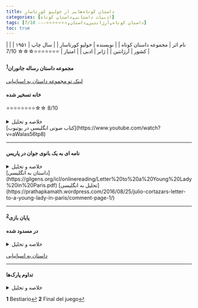 ```yaml
---
title: داستان‌ کوتاه‌هایی از خولیو کورتاسار
categories: [ادبیات داستانی,داستان کوتاه]
tags: [داستان کوتاه,آرژانتین,داستان,⭐⭐⭐⭐⭐⭐⭐☆☆☆ 7/10]
toc: true
---
```


| نام اثر | مجموعه داستان‌ کوتاه‌ |
| نویسنده | خولیو کورتاسار |
| سال چاپ | ۱۹۵۱ |
| کشور | آرژانتین |
| ژانر | ادبی |
| امتیاز | ⭐⭐⭐⭐⭐⭐⭐☆☆☆ 7/10 |



#### مجموعه داستان رساله جانوران<sup id="a1">[1](#f1)</sup>
[لینک تو مجموعه داستان به اسپانیایی](https://redescolar.ilce.edu.mx/sitios/micrositios/26_agosto_juliocortazar/doc/03_julio-cortazar-bestiario.pdf)


#### خانه تسخیر شده
⭐⭐⭐⭐⭐⭐⭐⭐☆☆ 8/10

<details>
  <summary>خلاصه و تحلیل</summary>
  یک برادر و خواهر میانسال تنها در خانه بسیار بزرگ قدیمی‌شان که در آنجا بزرگ شده‌اند، زندگی می‌کنند بدون اینکه ازدواج کرده باشند.

خانه تسخیرشده بیانگر احساس تهاجم است. با این حال، ویژگی این داستان در وجود تحلیل های متعدد است. برخی از تحلیل‌ها شامل عناصر روانکاوانه می‌شوند که نشان می‌دهد خانه برای برادران نشان دهنده رحم مادری است که از ترس بیرون نمی‌خواهند از آن خارج شوند. همچنین ممکن است این برادران نماینده نسل‌هایی باشند که نسبت به نسل‌های جدید بی‌تحمل هستند یا جوانانی که به مرور زمان آنها را به آرامی جابجا می‌کنند. یا شاید از ترس از "حضور" نیاکانی که آنها را عذاب می دهند می گریزند. از سوی دیگر، تحلیل هایی وجود دارد که با رعایت «آیین» یا مشاغل روزمره و صومعه نشینی برادران، به آن فضای دینداری می بخشد. و حتی قیاسهایی بین این دو برادر با داستان کتاب مقدس آدم و حوا از بهشت ​​رانده شد.

چه این تهدید (صداهای عجیب) چیزی درونی یا خارجی در نظر گرفته شود، همه فرضیه ها بر عنصر دوگانه «تهاجم-اخراج» به عنوان محوری در داستان اتفاق نظر دارند.
</details>
<!-- [ترجمه فارسی این داستان با تحلیل](http://www.chouk.ir/maghaleh-naghd-gotogoo/16765-2021-02-04-23-09-27.html) -->
[کتاب صوتی انگلیسی در یوتیوب](https://www.youtube.com/watch?v=aWalas56tp8)


----

#### نامه ای به یک بانوی جوان در پاریس

<details>
  <summary>خلاصه و تحلیل</summary>
داستان «نامه‌ای به بانوی جوان در پاریس» نویسنده آرژانتینی خولیو کورتازار، نبوغ او را برای آشکار کردن نظم پنهان و ارتباطات بین چیزها نشان می‌دهد. همانطور که به خواندن ادامه می دهید، رئالیسم جادویی شگفتی های کوچک و لذت بخشی را متوجه شما می کند. در پایان متوجه می‌شوید که گلدوزی‌های ظریف آن کفن است بر تراژدی غم‌انگیز زندگی.

داستان نامه ای است که سرایدار خانه ای در بوینس آیرس به صاحبخانه آن به نام آندره آ که در پاریس اقامت دارد می نویسد. به نظر می رسد که او بیش از حد در مورد نفوذ "بر اساس نظم فشرده، ساخته شده حتی به بهترین شبکه های هوایی" که خانه تراوش می کند، احساس گناه می کند. او به دلیل ترس از برهم زدن نظم، حتی از تغییر موقعیت سینی روی میز ناهار خوری برای راحت تر کردن آن برای استفاده شخصی خود بی میل است. اما به زودی او فاش می کند که، با این حال، هدف از این نامه به اشتراک گذاشتن این احساس نیست، بلکه گفتن او در مورد "خرگوش ها" است.

خرگوش ها آن چیزی نیستند که آندریا (یا شما خواننده) ممکن است انتظار داشته باشد. آنها خرگوش های کوچکی هستند که نامه نویس عادت دارد مرتباً استفراغ کند. مدتی بود که با این مشکل مواجه بود. اما او تا به حال آن را به عنوان یک راز حفظ کرده بود. او در خانه خودش در بالکن قرار داشت تا آنها را در گلدان‌هایی که با میخک تغذیه می‌کردند، از چشم دیگران پنهان کند. او آنها را یکی یکی آنجا رها می کرد زیرا فقط یک بار در ماه یا بیشتر یک خرگوش استفراغ می کرد و به زندگی عادی خود ادامه می داد. وقتی خرگوش بزرگ شد، آن را برای یکی از دوستانش که معتقد بود پرورش خرگوش سرگرمی او بوده است، هدیه می داد. اما در خانه آندریا این رویداد بیشتر شد و در مدت کوتاهی حدود یازده خرگوش کوچک در دست داشت. برای اینکه آنها را از سارا، خدمتکار و تنها فرد دیگری که در خانه زندگی می کرد پنهان کند، آنها را در کمد لباسی در اتاق خواب آندریا که برای خودش استفاده می کرد، بسته نگه داشت. او با میخک به آنها غذا می داد و فقط شب هایی که سارا در اتاقش می خوابید آنها را در اتاق بیرون می گذاشت. سحر آنها را دوباره در کمد لباس گذاشت. اما در زمان نوشتن نامه، موضوع از دست او خارج شده بود. خرگوش ها تا آن زمان آنقدر بزرگ شده بودند که نمی توانستند در کمد لباس قرار بگیرند. تمام کتاب‌های با ارزش داخل کمد و همچنین روکش صندلی‌ها، قالیچه‌ها و این‌ها را خورده یا نابود کرده بودند. او نامه «مرگبار» را به پایان می رساند و فاش می کند که اکنون مجبور شده است گام نهایی را بردارد تا برای همیشه از شر آنها خلاص شود. اما این کار را نمی توان بدون خلاص شدن از شر خود انجام داد، درست است؟ بنابراین او می‌گوید صبح روز بعد مردم در خیابان زیر بالکن مشغول بیرون آوردن جسد غیر از خرگوش‌ها خواهند بود، خرگوش‌ها نیز به صورت پراکنده در اطراف دراز می‌کشند اما چندان مورد توجه قرار نمی‌گیرند.

بله، داستان پازلی است که به صورت شما پرتاب می شود، هر چند لذت بخش باشد. ممکن است زمان زیادی طول نکشد تا شما آن را با آسان‌ترین کلید در دسترس تفسیر نمادین حل کنید - اینکه خرگوش‌ها اسکلتی را نشان می‌دهند که هر مردی در کمد تمدن خود محافظت می‌کند. اما آیا این کافی است؟ آیا داستان به چیزی اشاره نمی کند که تفسیر را به چالش می کشد، یک دژاووی همیشه گریزان؟ آیا احساس غم انگیز در پایان تداعی کننده یک تمسخر بی رحمانه به عذاب وجود انسان نیست؟ یا فقط مستحق یک خنده شیطنت آمیز شماست؟
</details>
[داستان به انگلیسی](https://gilgens.org/icl/onlinereading/Letter%20to%20a%20Young%20Lady%20in%20Paris.pdf)
[تحلیل به انگلیسی](https://prathapkamath.wordpress.com/2016/08/25/julio-cortazars-letter-to-a-young-lady-in-paris/comment-page-1/)

----

#### پایان بازی<sup id="a2">[2](#f2)</sup>

#### در مسدود شده 

<details>
  <summary>خلاصه و تحلیل</summary>

داستان با شرح هتل سروانتس در مرکز مونته ویدئو آغاز می شود، جایی که پترون، قهرمان داستان، در آن اقامت دارد. توصیه ای دریافت کرده بودم و اتاقی را در طبقه دوم انتخاب کرده بودم. راوی سوم شخص، هتل را به عنوان «تاریک، ساکت، تقریباً متروک» توصیف می‌کند. چندین بار تکرار می شود که سکوت هتل قابل توجه است. کوچکترین صداها در سکوت غلیظ ساختمان بلند است. به طور خاص، اتاق پترون آفتاب و هوا کمی دارد، تنها یک پنجره رو به سقف وجود دارد. مبلمان خوب است: کمد لباس، قفسه و کشو.

مدیری که مردی قد بلند، لاغر و ملایم است به او می گوید که در تنها اتاق کنارش زنی تنها زندگی می کرد که در جایی کار می کرد و شب به اتاق برمی گردد. پترون در آسانسور از کنار او می گذرد و او را با دسته کلیدش می شناسد.

پس از یک روز جلسات و ناهارهای کاری، به هتل می رسد و سریع به خواب می رود. وقتی از خواب بیدار می شود، «در همان دقایق اولیه که هنوز بقایای شب و رویا وجود دارد»، یک موجود گریان او را آشفته می کند.

پترون با کنفرانس ها و تعهدات کاری به خوبی ادامه می دهد. در شب دوم در هتل، او متوجه می شود که کمد قدیمی دری را که به اتاق بعدی منتهی می شود مسدود کرده است. او دوباره با لذت به خواب می رود و دوباره صدای گریه را می شنود، این بار با وضوح و تمرکز بیشتر. او متوجه می شود که صدا از در محکوم به فنا می آید. اولین چیزی که فکر می کند این است که این گریه تایید می کند که شب قبل هم آن را شنیده است. بعد فکر می کند که امکان نداشت در اتاق زن تنها بچه باشد. او موفق می شود بخوابد اما دوباره بیدار می شود، زیرا علاوه بر گریه کودک می شنود که زنی سعی می کند او را آرام کند.

صبح روز بعد، بد خوابیده و با روحیه بد، مشکل را به مدیر می گوید اما او قول می دهد که بچه کوچکی در آن طبقه نیست. پترون فکر می‌کند که مدیر به او دروغ می‌گوید، صدای آکوستیک هتل او را فریب می‌دهد، یا خواب دیده است.

روز بعد از کاباره بازدید می کند اما حوصله اش سر می رود و به هتل برمی گردد. یک بار دیگر متوجه سکوت بیش از حد هتل می شود. او راه هایی اختراع می کند که صدای کودک را مسدود کند اما آنها را انجام نمی دهد و به دلیل گریه کودک ساعت سه بامداد از خواب بیدار می شود. در نظر داشته باشید که نگهبان شب را صدا کنید تا شاهد وجود موجود باشد و سپس به کمد بکوبید تا زن کودک را ساکت کند. در آن لحظه فکر کرد که مدیر به او دروغ نگفته است. دوباره به تسلی زن گوش کن. او سعی می‌کند کودک را تصور کند، اما موفق نمی‌شود، «انگار گفته‌های هتلدار درست‌تر از واقعیتی است که می‌شنود». پترون سعی می کند این گریه را به طور منطقی توضیح دهد تا دریابد که از کجا آمده است. او فکر می کند که این می تواند یک تله باشد، یک بازی هیولایی که توسط یک زن مجرد انجام می شود که سعی می کند بچه دار شود.

کاملاً بیدار نیست، میز خواب را روشن می کند، کمد را باز می کند و در محکوم را آشکار می گذارد. او برخورد به دیوار را خیلی کم می داند. صورتش را به در نزدیک می کند و شروع به تقلید از فالستوی پسر می کند. او ناله می کند و هق هق می کند و صدای زن را می شنود که در اتاق می دود و به فریاد ادامه می دهد.

صبح روز بعد در خواب صدای کارمند و زن را می شنود. ساعت ده وقتی از اتاقش خارج می شود، چمدان ها و صندوق عقب را نزدیک آسانسور می بیند. او با مدیری ملاقات می کند که به او اطلاع می دهد که آن خانم بعدازظهر از هتل خارج می شود.

در خیابان احساس سرگیجه می کند، تجارت را فراموش می کند و به فکر کودک مرموز ادامه می دهد. او به خاطر رفتن زن احساس گناه می کند. دوباره به عذرخواهی فکر می کند اما پشیمان می شود.

شب هنگام بازگشت به هتل در اتاق احساس بد و ناراحتی می کند. او به طعنه فکر می کند که دلش برای گریه کودک تنگ شده است. سکوت غلیظ به نظر می رسد و به خواب رفتن شما را سخت می کند. بعداً دوباره صدای گریه را می شنود و فکر می کند که زن به خوبی او را دلداری داده است.

دربسته‌شده داستانی خارق‌العاده است. همانطور که جکسون می‌فهمد، داستان خارق‌العاده در فضایی از روزمرگی ظاهری، در امنیت دنیای شناخته‌شده رخ می‌دهد و به سمت فضایی عجیب‌تر و کمیاب‌تر می‌رود. راوی نه می فهمد چه اتفاقی می افتد و نه قادر به تفسیر آن است. در مورد این داستان، راوی در رتبه سوم قرار دارد و به اندازه شخصیت ها می شناسد. او دائماً در مورد گریه نوزادی که پترون می شنود، شک می کند: او متعجب است که از کجا می آید و آیا واقعی است یا حاصل تخیلات او است. از نظر جکسون، مرکز داستان خارق‌العاده شامل پرسش در مورد آنچه به عنوان واقعی ثبت شده است و بی‌ثباتی روایی که این به معنای آن است، است. از این نظر، ما سؤالات مداومی را که پترون از خود می پرسد را درک می کنیم که صدایی که مانع از خوابیدن او در هتل شده از کجا آمده است.
</details>

[داستان به اسپانیایی](https://www.ingenieria.unam.mx/dcsyhfi/material_didactico/Literatura_Hispanoamericana_Contemporanea/Autores_C/CORTAZAR/puerta.pdf)

----

#### تداوم پارک‌ها
<details>
  <summary>خلاصه و تحلیل</summary>
داستان با خواندن رمانی که چند روز قبل از آن شروع کرده بود توسط صاحب زمین شروع می شود. او با مسائل تجاری و سفر به شهر برای بحث در مورد مالکیت مشترک کنار گذاشته شده بود، اما در بازگشت به ملک خود، خواندن رمان را ادامه می‌دهد. او روی صندلی راحتی سبز و مخملی با پشت بلندی می نشیند و از خواندن داستان در کنار کشیدن سیگار و منظره پارک از پنجره، لذت می برد. 

رمانی که تاجر در حال خواندن آن است در مورد یک زوج عاشق است که در کلبه ای در جنگل با هم ملاقات می کنند. او از شاخه ای زخم بر روی صورتش دارد و او منتظر اوست. او می خواهد او را نوازش کند اما او او را رد می کند زیرا آنها این ملاقات را برای نهایی کردن نحوه کشتن یک نفر برنامه ریزی کرده اند. آن‌ها به بررسی عواید خود می‌پردازند و خطاهای احتمالی را برطرف می‌کنند. شب نزدیک است. در پاراگراف دوم، زن به شمال می رود، در حالی که مرد به خانه ای در املاک نزدیک می شود. مرد مسلح به خنجر، طبق نقشه به داخل خانه می رود و قربانی خود را می بیند: مردی که روی صندلی راحتی مخملی سبز نشسته و در حال خواندن رمان است.

در آن لحظه، این دو داستان به هم می پیوندند، زیرا خواننده (واقعی) متوجه می شود که مرد روی صندلی قربانی دو عاشق رمانی است که می خواند.
</details>


<b id="f1">1</b> <span class="footnote">Bestiario</span>[↩](#a1)
<b id="f2">2</b> <span class="footnote">Final del juego</span>[↩](#a2)


